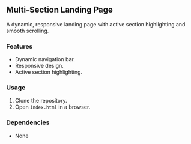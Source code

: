 ## Multi-Section Landing Page
A dynamic, responsive landing page with active section highlighting and smooth scrolling.

### Features
- Dynamic navigation bar.
- Responsive design.
- Active section highlighting.

### Usage
1. Clone the repository.
2. Open `index.html` in a browser.

### Dependencies
- None
